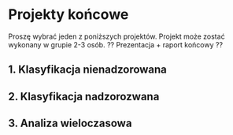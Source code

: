 # Projekty końcowe

Proszę wybrać jeden z poniższych projektów.
Projekt może zostać wykonany w grupie 2-3 osób.
?? Prezentacja + raport końcowy ??

## 1. Klasyfikacja nienadzorowana

## 2. Klasyfikacja nadzorozwana

## 3. Analiza wieloczasowa
